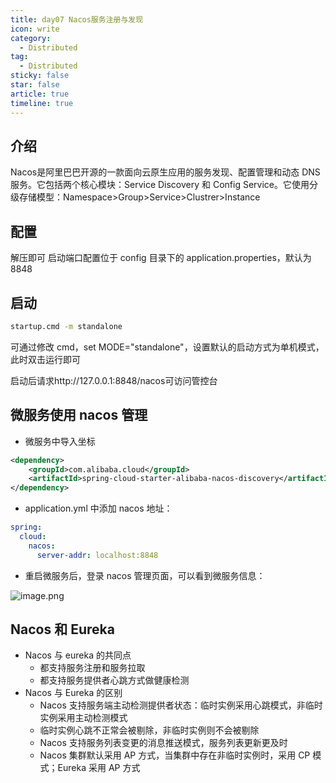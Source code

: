 ```yaml
---
title: day07 Nacos服务注册与发现
icon: write
category:
  - Distributed
tag:
  - Distributed
sticky: false
star: false
article: true
timeline: true
---
```

## 介绍

Nacos是阿里巴巴开源的一款面向云原生应用的服务发现、配置管理和动态 DNS 服务。它包括两个核心模块：Service Discovery 和 Config Service。它使用分级存储模型：Namespace>Group>Service>Clustrer>Instance

## 配置

解压即可
启动端口配置位于 config 目录下的 application.properties，默认为 8848

## 启动

```cmd
startup.cmd -m standalone
```

可通过修改 cmd，set MODE="standalone"，设置默认的启动方式为单机模式，此时双击运行即可

启动后请求http://127.0.0.1:8848/nacos可访问管控台

## 微服务使用 nacos 管理

- 微服务中导入坐标

```xml
<dependency>
    <groupId>com.alibaba.cloud</groupId>
    <artifactId>spring-cloud-starter-alibaba-nacos-discovery</artifactId>
</dependency>
```

- application.yml 中添加 nacos 地址：

```yaml
spring:
  cloud:
    nacos:
      server-addr: localhost:8848
```

- 重启微服务后，登录 nacos 管理页面，可以看到微服务信息：

![image.png](https://markdown-1308523627.cos.ap-chengdu.myqcloud.com/typora/20230410192138.png)

## Nacos 和 Eureka

- Nacos 与 eureka 的共同点
  - 都支持服务注册和服务拉取
  - 都支持服务提供者心跳方式做健康检测
- Nacos 与 Eureka 的区别
  - Nacos 支持服务端主动检测提供者状态：临时实例采用心跳模式，非临时实例采用主动检测模式
  - 临时实例心跳不正常会被剔除，非临时实例则不会被剔除
  - Nacos 支持服务列表变更的消息推送模式，服务列表更新更及时
  - Nacos 集群默认采用 AP 方式，当集群中存在非临时实例时，采用 CP 模式；Eureka 采用 AP 方式
